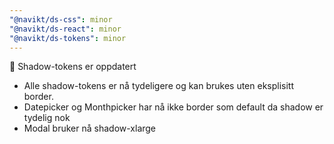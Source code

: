 ```yaml
---
"@navikt/ds-css": minor
"@navikt/ds-react": minor
"@navikt/ds-tokens": minor
---
```


:lipstick: Shadow-tokens er oppdatert

- Alle shadow-tokens er nå tydeligere og kan brukes uten eksplisitt border.
- Datepicker og Monthpicker har nå ikke border som default da shadow er tydelig nok
- Modal bruker nå shadow-xlarge
